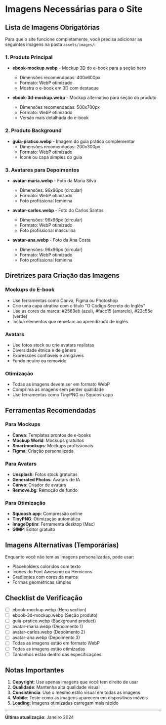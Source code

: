 # Imagens Necessárias para o Site

## Lista de Imagens Obrigatórias

Para que o site funcione completamente, você precisa adicionar as seguintes imagens na pasta `assets/images/`:

### 1. Produto Principal
- **ebook-mockup.webp** - Mockup 3D do e-book para a seção hero
  - Dimensões recomendadas: 400x600px
  - Formato: WebP otimizado
  - Mostra o e-book em 3D com destaque

- **ebook-3d-mockup.webp** - Mockup alternativo para seção do produto
  - Dimensões recomendadas: 500x700px
  - Formato: WebP otimizado
  - Versão mais detalhada do e-book

### 2. Produto Background
- **guia-pratico.webp** - Imagem do guia prático complementar
  - Dimensões recomendadas: 200x300px
  - Formato: WebP otimizado
  - Ícone ou capa simples do guia

### 3. Avatares para Depoimentos
- **avatar-maria.webp** - Foto da Maria Silva
  - Dimensões: 96x96px (circular)
  - Formato: WebP otimizado
  - Foto profissional feminina

- **avatar-carlos.webp** - Foto do Carlos Santos
  - Dimensões: 96x96px (circular)
  - Formato: WebP otimizado
  - Foto profissional masculina

- **avatar-ana.webp** - Foto da Ana Costa
  - Dimensões: 96x96px (circular)
  - Formato: WebP otimizado
  - Foto profissional feminina

## Diretrizes para Criação das Imagens

### Mockups do E-book
- Use ferramentas como Canva, Figma ou Photoshop
- Crie uma capa atrativa com o título "O Código Secreto do Inglês"
- Use as cores da marca: #2563eb (azul), #facc15 (amarelo), #22c55e (verde)
- Inclua elementos que remetam ao aprendizado de inglês

### Avatars
- Use fotos stock ou crie avatars realistas
- Diversidade étnica e de gênero
- Expressões confiáveis e amigáveis
- Fundo neutro ou removido

### Otimização
- Todas as imagens devem ser em formato WebP
- Comprima as imagens sem perder qualidade
- Use ferramentas como TinyPNG ou Squoosh.app

## Ferramentas Recomendadas

### Para Mockups
- **Canva**: Templates prontos de e-books
- **Mockup World**: Mockups gratuitos
- **Smartmockups**: Mockups profissionais
- **Figma**: Criação personalizada

### Para Avatars
- **Unsplash**: Fotos stock gratuitas
- **Generated Photos**: Avatars de IA
- **Canva**: Criador de avatars
- **Remove.bg**: Remoção de fundo

### Para Otimização
- **Squoosh.app**: Compressão online
- **TinyPNG**: Otimização automática
- **ImageOptim**: Ferramenta desktop (Mac)
- **GIMP**: Editor gratuito

## Imagens Alternativas (Temporárias)

Enquanto você não tem as imagens personalizadas, pode usar:

- Placeholders coloridos com texto
- Ícones do Font Awesome ou Heroicons
- Gradientes com cores da marca
- Formas geométricas simples

## Checklist de Verificação

- [ ] ebook-mockup.webp (Hero section)
- [ ] ebook-3d-mockup.webp (Seção produto)
- [ ] guia-pratico.webp (Background product)
- [ ] avatar-maria.webp (Depoimento 1)
- [ ] avatar-carlos.webp (Depoimento 2)
- [ ] avatar-ana.webp (Depoimento 3)
- [ ] Todas as imagens estão em formato WebP
- [ ] Todas as imagens estão otimizadas
- [ ] Tamanhos estão dentro das especificações

## Notas Importantes

1. **Copyright**: Use apenas imagens que você tem direito de usar
2. **Qualidade**: Mantenha alta qualidade visual
3. **Consistência**: Use o mesmo estilo visual em todas as imagens
4. **Mobile**: Teste como as imagens aparecem em dispositivos móveis
5. **Loading**: Imagens otimizadas carregam mais rápido

---

**Última atualização**: Janeiro 2024
